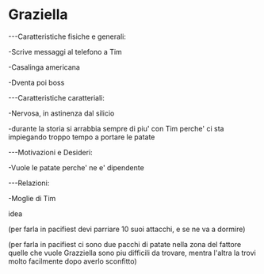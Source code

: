 # Graziella





---Caratteristiche fisiche e generali:

-Scrive messaggi al telefono a Tim

-Casalinga americana

-Dventa poi boss 



---Caratteristiche caratteriali:

-Nervosa, in astinenza dal silicio

-durante la storia si arrabbia sempre di piu' con Tim perche' ci sta impiegando troppo tempo a portare le patate



---Motivazioni e Desideri:

-Vuole le patate perche' ne e' dipendente



---Relazioni:

-Moglie di Tim




idea

(per farla in pacifiest devi parriare 10 suoi attacchi, e se ne va a dormire)

(per farla in pacifiest ci sono due pacchi di patate nella zona del fattore quelle che vuole Grazziella sono piu difficili da trovare, mentra l'altra la trovi molto facilmente dopo averlo sconfitto)



